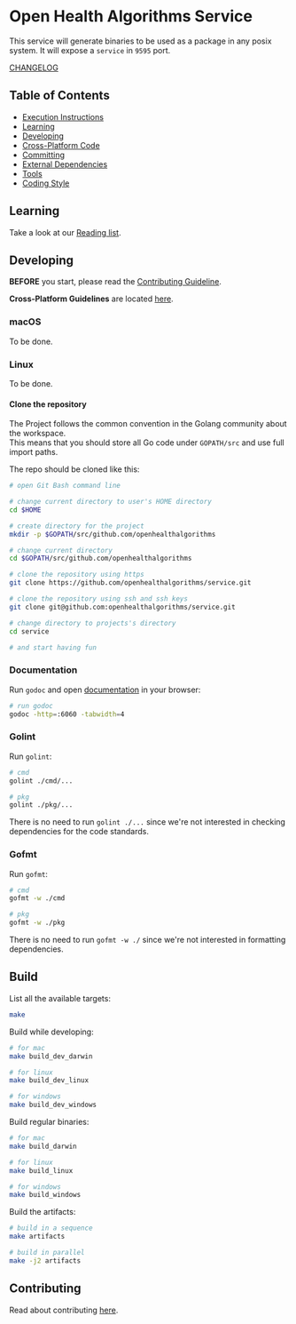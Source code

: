 # Open Health Algorithms Service

This service will generate binaries to be used as a package in any posix system. It will expose a `service` in `9595` port.

[CHANGELOG](./CHANGELOG.md)

## Table of Contents

* [Execution Instructions](./INSTRUCTIONS.md)
* [Learning](#learning)
* [Developing](#developing)
* [Cross-Platform Code](./CONTRIBUTING.md#cross-platform-code)
* [Committing](./CONTRIBUTING.md#committing)
* [External Dependencies](./CONTRIBUTING.md#external-dependencies)
* [Tools](./CONTRIBUTING.md#tools)
* [Coding Style](./CONTRIBUTING.md#coding-style)

## Learning

Take a look at our [Reading list](./MATERIALS.md).

## Developing

**BEFORE** you start, please read the [Contributing Guideline](./CONTRIBUTING.md).

**Cross-Platform Guidelines** are located [here](./CONTRIBUTING.md#cross-platform-code).

### macOS

To be done.

### Linux

To be done.

#### Clone the repository

The Project follows the common convention in the Golang community about the workspace.  
This means that you should store all Go code under `GOPATH/src` and use full import paths.  

The repo should be cloned like this:

```bash
# open Git Bash command line

# change current directory to user's HOME directory
cd $HOME

# create directory for the project
mkdir -p $GOPATH/src/github.com/openhealthalgorithms

# change current directory
cd $GOPATH/src/github.com/openhealthalgorithms

# clone the repository using https
git clone https://github.com/openhealthalgorithms/service.git

# clone the repository using ssh and ssh keys
git clone git@github.com:openhealthalgorithms/service.git

# change directory to projects's directory
cd service

# and start having fun
```

### Documentation

Run `godoc` and open [documentation](http://localhost:6060/pkg/github.com/trilogy-group/aurea-eng-docker-automation-agent/) in your browser:

```bash
# run godoc
godoc -http=:6060 -tabwidth=4
```

### Golint

Run `golint`:

```bash
# cmd
golint ./cmd/...

# pkg
golint ./pkg/...
```

There is no need to run `golint ./...` since we're not interested in checking dependencies for the code standards.

### Gofmt

Run `gofmt`:

```bash
# cmd
gofmt -w ./cmd

# pkg
gofmt -w ./pkg
```

There is no need to run `gofmt -w ./` since we're not interested in formatting dependencies.

## Build

List all the available targets:

```bash
make
```

Build while developing:

```bash
# for mac
make build_dev_darwin

# for linux
make build_dev_linux

# for windows
make build_dev_windows
```

Build regular binaries:

```bash
# for mac
make build_darwin

# for linux
make build_linux

# for windows
make build_windows
```

Build the artifacts:

```bash
# build in a sequence
make artifacts

# build in parallel
make -j2 artifacts
```

## Contributing

Read about contributing [here](./CONTRIBUTING.md).
